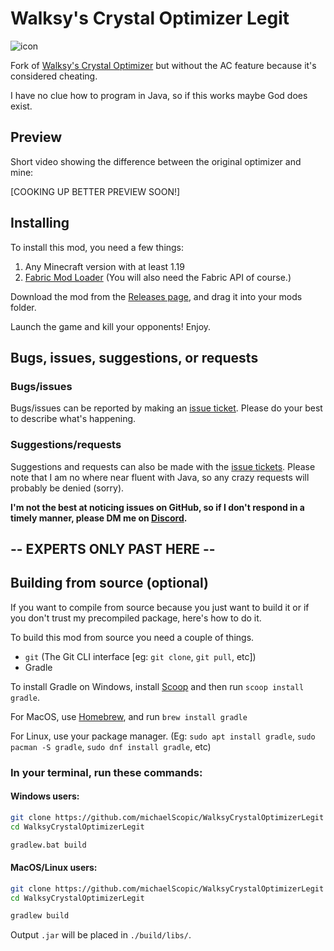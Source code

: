 # Walksy's Crystal Optimizer Legit

![icon](https://github.com/michaelScopic/WalksyCrystalOptimizerLegit/assets/67214805/96114b0e-da4e-417c-abed-7dc279acddb1)

Fork of [Walksy's Crystal Optimizer](https://github.com/Walksy/WalksyCrystalOptimizer) but without the AC feature because it's considered cheating.

I have no clue how to program in Java, so if this works maybe God does exist.


## Preview

Short video showing the difference between the original optimizer and mine:

[COOKING UP BETTER PREVIEW SOON!]

## Installing

To install this mod, you need a few things:

1. Any Minecraft version with at least 1.19
2. [Fabric Mod Loader](https://fabricmc.net/use/installer/) (You will also need the Fabric API of course.)

Download the mod from the [Releases page](https://github.com/michaelScopic/WalksyCrystalOptimizerLegit/releases), and drag it into your mods folder.

Launch the game and kill your opponents! Enjoy.

## Bugs, issues, suggestions, or requests

### Bugs/issues
Bugs/issues can be reported by making an [issue ticket](https://github.com/michaelScopic/WalksyCrystalOptimizerLegit/issues). Please do your best to describe what's happening.

### Suggestions/requests
Suggestions and requests can also be made with the [issue tickets](https://github.com/michaelScopic/WalksyCrystalOptimizerLegit/issues). Please note that I am no where near fluent with Java, so any crazy requests will probably be denied (sorry). 

**I'm not the best at noticing issues on GitHub, so if I don't respond in a timely manner, please DM me on [Discord](https://github.com/michaelScopic#discord).**

## -- EXPERTS ONLY PAST HERE --
## Building from source (optional)

If you want to compile from source because  you just want to build it or if you don't trust my precompiled package, here's how to do it.

To build this mod from source you need a couple of things.

- `git`  (The Git CLI interface [eg: `git clone`, `git pull`, etc])
- Gradle

To install Gradle on Windows, install [Scoop](https://scoop.sh/) and then run `scoop install gradle`.

For MacOS, use [Homebrew](https://brew.sh), and run `brew install gradle`

For Linux, use your package manager. (Eg: `sudo apt install gradle`, `sudo pacman -S gradle`, `sudo dnf install gradle`, etc)

### In your terminal, run these commands:

#### Windows users:
```sh
git clone https://github.com/michaelScopic/WalksyCrystalOptimizerLegit
cd WalksyCrystalOptimizerLegit

gradlew.bat build
```

#### MacOS/Linux users:

```sh
git clone https://github.com/michaelScopic/WalksyCrystalOptimizerLegit
cd WalksyCrystalOptimizerLegit

gradlew build
```

Output `.jar` will be placed in `./build/libs/`.
